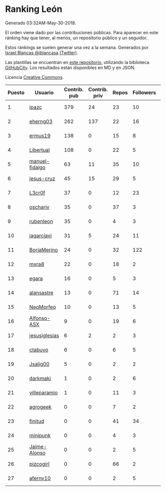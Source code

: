 # Ranking León

Generado 03:32AM-May-30-2018.

El orden viene dado por las contribuciones públicas. Para aparecer en este ránking hay que tener, al menos, un repositorio público y un seguidor.

Estos ránkings se suelen generar una vez a la semana. Generados por [Israel Blancas @iblancasa](https://github.com/iblancasa/) [(Twitter)](https://twitter.com/iblancasa).

Las plantillas se encuentran en [este repositorio](https://github.com/iblancasa/GH-Spanish-Ranking), utilizando la biblioteca [GitHubCity](https://github.com/iblancasa/GitHubCity). Los resultados están disponibles en MD y en JSON.

Licencia [Creative Commons](https://creativecommons.org/licenses/by/4.0/).

| Puesto   |  Usuario  | Contrib. pub | Contrib. priv |Repos| Followers | Desde |  Avatar  |
|----------|-----------|--------------|---------------|-----|-----------|-------|----------|
|1|[ipazc](https://github.com/ipazc)|379|24|23|10|2014-03-03|![ipazc](https://avatars0.githubusercontent.com/u/6841743)|
|2|[eherng03](https://github.com/eherng03)|262|137|22|16|2016-03-03|![eherng03](https://avatars1.githubusercontent.com/u/17623621)|
|3|[ermus19](https://github.com/ermus19)|138|0|15|8|2012-12-14|![ermus19](https://avatars3.githubusercontent.com/u/3046446)|
|4|[Libertual](https://github.com/Libertual)|108|0|22|5|2014-11-17|![Libertual](https://avatars1.githubusercontent.com/u/9809302)|
|5|[manuel-fidalgo](https://github.com/manuel-fidalgo)|63|11|35|10|2016-02-05|![manuel-fidalgo](https://avatars1.githubusercontent.com/u/17085524)|
|6|[jesus-cruz](https://github.com/jesus-cruz)|45|15|29|5|2016-03-04|![jesus-cruz](https://avatars2.githubusercontent.com/u/17657793)|
|7|[L3cr0f](https://github.com/L3cr0f)|37|0|12|23|2016-02-25|![L3cr0f](https://avatars0.githubusercontent.com/u/17481756)|
|8|[oschariv](https://github.com/oschariv)|35|0|37|3|2016-09-26|![oschariv](https://avatars1.githubusercontent.com/u/22443024)|
|9|[rubenleon](https://github.com/rubenleon)|35|0|4|3|2017-06-08|![rubenleon](https://avatars3.githubusercontent.com/u/29290728)|
|10|[jagarciavi](https://github.com/jagarciavi)|31|5|24|11|2012-05-07|![jagarciavi](https://avatars0.githubusercontent.com/u/1713002)|
|11|[BorjaMerino](https://github.com/BorjaMerino)|24|0|32|122|2012-05-03|![BorjaMerino](https://avatars1.githubusercontent.com/u/1701534)|
|12|[mxra8](https://github.com/mxra8)|22|0|18|2|2015-12-14|![mxra8](https://avatars3.githubusercontent.com/u/16283729)|
|13|[egara](https://github.com/egara)|16|0|5|3|2015-08-07|![egara](https://avatars0.githubusercontent.com/u/13696843)|
|14|[alansastre](https://github.com/alansastre)|13|0|71|14|2013-12-02|![alansastre](https://avatars0.githubusercontent.com/u/6086933)|
|15|[NeoMorfeo](https://github.com/NeoMorfeo)|10|0|13|5|2013-03-04|![NeoMorfeo](https://avatars2.githubusercontent.com/u/3766333)|
|16|[Alfonso-ASX](https://github.com/Alfonso-ASX)|9|0|19|6|2012-01-11|![Alfonso-ASX](https://avatars2.githubusercontent.com/u/1320670)|
|17|[jesusiglesias](https://github.com/jesusiglesias)|6|2|2|3|2015-02-27|![jesusiglesias](https://avatars1.githubusercontent.com/u/11229430)|
|18|[ctabuyo](https://github.com/ctabuyo)|6|0|6|5|2015-08-12|![ctabuyo](https://avatars1.githubusercontent.com/u/13765677)|
|19|[Jsalig00](https://github.com/Jsalig00)|5|0|2|2|2018-02-20|![Jsalig00](https://avatars3.githubusercontent.com/u/36676028)|
|20|[darkmaki](https://github.com/darkmaki)|1|0|2|6|2014-12-01|![darkmaki](https://avatars0.githubusercontent.com/u/10024998)|
|21|[villeparamio](https://github.com/villeparamio)|1|0|11|3|2015-12-01|![villeparamio](https://avatars2.githubusercontent.com/u/16100827)|
|22|[agrogeek](https://github.com/agrogeek)|0|0|7|2|2009-04-01|![agrogeek](https://avatars0.githubusercontent.com/u/69480)|
|23|[finitud](https://github.com/finitud)|0|0|41|34|2010-02-24|![finitud](https://avatars2.githubusercontent.com/u/209716)|
|24|[minipunk](https://github.com/minipunk)|0|0|4|3|2012-09-20|![minipunk](https://avatars0.githubusercontent.com/u/2388305)|
|25|[Jaime-Alonso](https://github.com/Jaime-Alonso)|0|0|2|5|2014-01-28|![Jaime-Alonso](https://avatars2.githubusercontent.com/u/6524034)|
|26|[pizcogirl](https://github.com/pizcogirl)|0|0|66|2|2014-09-26|![pizcogirl](https://avatars2.githubusercontent.com/u/8928281)|
|27|[afernv10](https://github.com/afernv10)|0|0|2|5|2017-02-23|![afernv10](https://avatars0.githubusercontent.com/u/25979114)|
